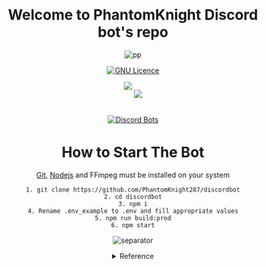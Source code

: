 
<div align="center" >

# Welcome to PhantomKnight Discord bot's repo

![pp](https://cultofthepartyparrot.com/parrots/hd/laptop_parrot.gif)

[![GNU Licence](https://img.shields.io/badge/license-GPLv3-blue.svg?style=flat-square)](https://www.gnu.org/licenses/gpl-3.0.en.html)

<img style="margin-bottom:1rem" src="https://img.shields.io/badge/TypeScript-007ACC?style=for-the-badge&logo=typescript&logoColor=white">
<img src="https://img.shields.io/badge/Node.js-339933?style=for-the-badge&logo=nodedotjs&logoColor=white">
<br/>
 <br/>
 
[![Discord Bots](https://top.gg/api/widget/838686966387965992.svg)](https://top.gg/bot/838686966387965992)

# How to Start The Bot

[Git](https://git-scm.com/downloads), [Nodejs](https://nodejs.org) and FFmpeg must be installed on your system

```
1. git clone https://github.com/PhantomKnight287/discordbot
2. cd discordbot
3. npm i
4. Rename .env_example to .env and fill appropriate values
5. npm run build:prod
6. npm start
```

![separator](https://user-images.githubusercontent.com/73097560/115834477-dbab4500-a447-11eb-908a-139a6edaec5c.gif)

<details>
<summary>Reference</summary>
<br/>
<a href="https://github.com/hackarmour/discord-assistant-js">Command Handler</a><br/>
<a href="https://github.com/tatupesonen/formatbot">Idea to Use Typescript</a><br/>
<a href="https://github.com/Androz2091/discord-music-bot">Music Commands </a>
</details>
</div>
